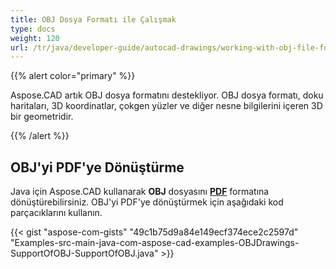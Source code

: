 ```yaml
---
title: OBJ Dosya Formatı ile Çalışmak
type: docs
weight: 120
url: /tr/java/developer-guide/autocad-drawings/working-with-obj-file-format/
---
```


{{% alert color="primary" %}}

Aspose.CAD artık OBJ dosya formatını destekliyor. OBJ dosya formatı, doku haritaları, 3D koordinatlar, çokgen yüzler ve diğer nesne bilgilerini içeren 3D bir geometridir.

{{% /alert %}}

## **OBJ'yi PDF'ye Dönüştürme**

Java için Aspose.CAD kullanarak **OBJ** dosyasını [**PDF**](https://docs.fileformat.com/pdf/) formatına dönüştürebilirsiniz. OBJ'yi PDF'ye dönüştürmek için aşağıdaki kod parçacıklarını kullanın.

{{< gist "aspose-com-gists" "49c1b75d9a84e149ecf374ece2c2597d" "Examples-src-main-java-com-aspose-cad-examples-OBJDrawings-SupportOfOBJ-SupportOfOBJ.java" >}}
